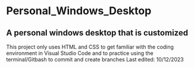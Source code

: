# Personal_Windows_Desktop
A personal windows desktop that is customized
--------------------------------------------------
This project only uses HTML and CSS to get familiar with the coding environment in Visual Studio Code and to practice using the terminal/Gitbash to commit and create branches
Last edited: 10/12/2023
